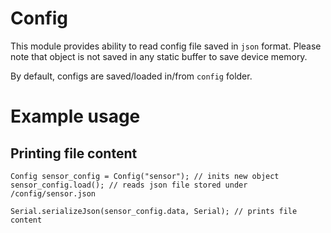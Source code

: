 # Config

This module provides ability to read config file saved in `json` format. Please note that object is not saved in any static buffer to save device memory.

By default, configs are saved/loaded in/from `config` folder.

# Example usage

## Printing file content
```
Config sensor_config = Config("sensor"); // inits new object
sensor_config.load(); // reads json file stored under /config/sensor.json

Serial.serializeJson(sensor_config.data, Serial); // prints file content
```
